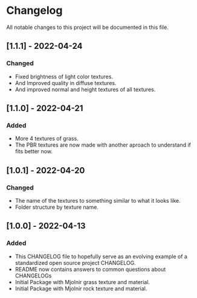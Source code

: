 # Changelog
All notable changes to this project will be documented in this file.

## [1.1.1] - 2022-04-24
### Changed
- Fixed brightness of light color textures.
- And Improved quality in diffuse textures.
- And improved normal and height textures of all textures.

## [1.1.0] - 2022-04-21
### Added
- More 4 textures of grass.
- The PBR textures are now made with another aproach to understand if fits better now.

## [1.0.1] - 2022-04-20
### Changed
- The name of the textures to something similar to what it looks like.
- Folder structure by texture name.

## [1.0.0] - 2022-04-13
### Added
- This CHANGELOG file to hopefully serve as an evolving example of a
  standardized open source project CHANGELOG.
- README now contains answers to common questions about CHANGELOGs
- Initial Package with Mjolnir grass texture and material.
- Initial Package with Mjolnir rock texture and material.
